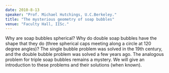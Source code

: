 ```yaml
---
date: 2010-8-13
speaker: "Prof. Michael Hutchings, U.C.Berkeley."
title: "The mysterious geometry of soap bubbles"
venue: "Faculty Hall, IISc."
---
```

Why are soap bubbles spherical?  Why do double soap bubbles have the
shape that they do (three spherical caps meeting along a circle at 120
degree angles)?  The single bubble problem was solved in the 19th
century, and the double bubble problem was solved a few years ago.  The
analogous problem for triple soap bubbles remains a mystery.  We will
give an introduction to these problems and their solutions (when
known).
